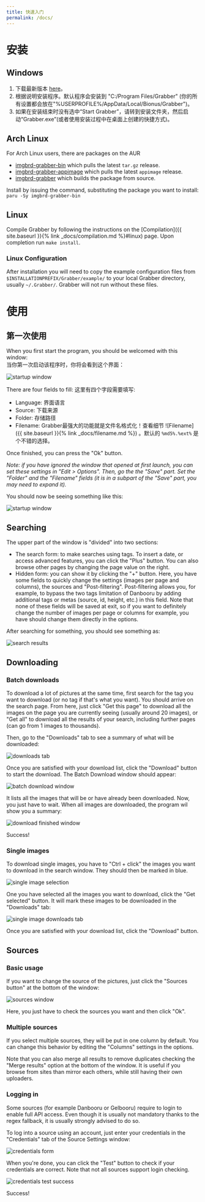 ```yaml
---
title: 快速入门
permalink: /docs/
---
```



# 安装

## Windows

1. 下载最新版本 [here](https://github.com/Bionus/imgbrd-grabber/releases/latest)。
2. 根据说明安装程序。默认程序会安装到 "C:/Program Files/Grabber" (你的所有设置都会放在"%USERPROFILE%/AppData/Local/Bionus/Grabber")。
3. 如果在安装结束时没有选中“Start Grabber”，请转到安装文件夹，然后启动“Grabber.exe”(或者使用安装过程中在桌面上创建的快捷方式)。

## Arch Linux
For Arch Linux users, there are packages on the AUR
* [imgbrd-grabber-bin](https://aur.archlinux.org/packages/imgbrd-grabber-bin) which pulls the latest `tar.gz` release.
* [imgbrd-grabber-appimage](https://aur.archlinux.org/packages/imgbrd-grabber-appimage) which pulls the latest `appimage` release.
* [imgbrd-grabber](https://aur.archlinux.org/packages/imgbrd-grabber) which builds the package from source.

Install by issuing the command, substituting the package you want to install: `paru -Sy imgbrd-grabber-bin`

## Linux
Compile Grabber by following the instructions on the [Compilation]({{ site.baseurl }}{% link _docs/compilation.md %}#linux) page. Upon completion run `make install`.

### Linux Configuration
After installation you will need to copy the example configuration files from `$INSTALLATIONPREFIX/Grabber/example/` to your local Grabber directory, usually `~/.Grabber/`. Grabber will not run without these files.

# 使用

## 第一次使用

When you first start the program, you should be welcomed with this window:  
当你第一次启动该程序时，你将会看到这个界面：

![startup window](img/firstlaunch.png)

There are four fields to fill:
这里有四个字段需要填写:

* Language: 界面语言
* Source: 下载来源
* Folder: 存储路径
* Filename: Grabber最强大的功能就是文件名格式化！查看细节 ![Filename]({{ site.baseurl }}{% link _docs/filename.md %}) 。默认的 `%md5%.%ext%` 是个不错的选择。

Once finished, you can press the "Ok" button.

*Note: if you have ignored the window that opened at first launch, you can set these settings in "Edit > Options".
Then, go the the "Save" part. Set the "Folder" and the "Filename" fields (it is in a subpart of the "Save" part, you may need to expand it).*

You should now be seeing something like this:

![startup window](img/start.png)

## Searching

The upper part of the window is "divided" into two sections:

  * The search form: to make searches using tags. To insert a date, or access advanced features, you can click the "Plus" button. You can also browse other pages by changing the page value on the right.
  * Hidden form: you can show it by clicking the "+" button. Here, you have some fields to quickly change the settings (images per page and columns), the sources and "Post-filtering". Post-filtering allows you, for example, to bypass the two tags limitation of Danbooru by adding additional tags or metas (source, id, height, etc.) in this field. Note that none of these fields will be saved at exit, so if you want to definitely change the number of images per page or columns for example, you have should change them directly in the options.

After searching for something, you should see something as:

![search results](img/search.png)

## Downloading

### Batch downloads

To download a lot of pictures at the same time, first search for the tag you want to download (or no tag if that's what you want). You should arrive on the search page. From here, just click "Get this page" to download all the images on the page you are currently seeing (usually around 20 images), or "Get all" to download all the results of your search, including further pages (can go from 1 images to thousands).

Then, go to the "Downloads" tab to see a summary of what will be downloaded:

![downloads tab](img/downloadpage.png)

Once you are satisfied with your download list, click the "Download" button to start the download. The Batch Download window should appear:

![batch download window](img/batchdownload.png)

It lists all the images that will be or have already been downloaded. Now, you just have to wait. When all images are downloaded, the program wil show you a summary:

![download finished window](img/downloadfinished.png)

Success!

### Single images

To download single images, you have to "Ctrl + click" the images you want to download in the search window. They should then be marked in blue.

![single image selection](img/getselected.png)

One you have selected all the images you want to download, click the "Get selected" button. It will mark these images to be downloaded in the "Downloads" tab:

![single image downloads tab](img/downloadselected.png)

Once you are satisfied with your download list, click the "Download" button.

## Sources

### Basic usage

If you want to change the source of the pictures, just click the "Sources button" at the bottom of the window:

![sources window](img/sources.png)

Here, you just have to check the sources you want and then click "Ok".

### Multiple sources

If you select multiple sources, they will be put in one column by default. You can change this behavior by editing the "Columns" settings in the options.

Note that you can also merge all results to remove duplicates checking the "Merge results" option at the bottom of the window. It is useful if you browse from sites than mirror each others, while still having their own uploaders.

### Logging in

Some sources (for example Danbooru or Gelbooru) require to login to enable full API access. Even though it is usually not mandatory thanks to the regex fallback, it is usually strongly advised to do so.

To log into a source using an account, just enter your credentials in the "Credentials" tab of the Source Settings window:

![credentials form](img/sourcecredentials.png)

When you're done, you can click the "Test" button to check if your credentials are correct. Note that not all sources support login checking.

![credentials test success](img/sourcecredentialssuccess.png)

Success!
